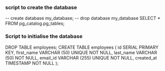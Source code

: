 ### script to create the database
-- create database my_database;
-- drop database my_database
SELECT * FROM pg_catalog.pg_tables;

### Script to initialise the database
DROP TABLE employees;
CREATE TABLE employees (
    id SERIAL PRIMARY KEY,
    first_name VARCHAR (50) UNIQUE NOT NULL,
    last_name VARCHAR (50) NOT NULL,
    email_id VARCHAR (255) UNIQUE NOT NULL,
    created_at TIMESTAMP NOT NULL
);